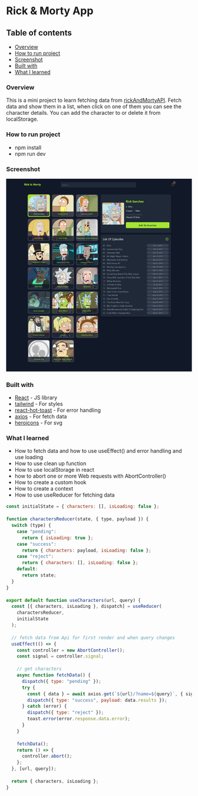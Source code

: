 # Rick & Morty App

## Table of contents

- [Overview](#overview)
- [How to run project](#how-to-run-project)
- [Screenshot](#screenshot)
- [Built with](#built-with)
- [What I learned](#what-i-learned)

### Overview

This is a mini project to learn fetching data from [rickAndMortyAPI](https://rickandmortyapi.com/).
Fetch data and show them in a list, when click on one of them you can see the character details.
You can add the character to or delete it from localStorage.

### How to run project

- npm install
- npm run dev

### Screenshot

![](./src/assets/pagePreview.png)

### Built with

- [React](https://reactjs.org/) - JS library
- [tailwind](https://tailwindcss.com/) - For styles
- [react-hot-toast](https://react-hot-toast.com/) - For error handling
- [axios](https://axios-http.com/) - For fetch data
- [heroicons](https://heroicons.com/) - For svg

### What I learned

- How to fetch data and how to use useEffect() and error handling and use loading
- How to use clean up function
- How to use localStorage in react
- how to abort one or more Web requests with AbortController()
- How to create a custom hook
- How to create a context
- How to use useReducer for fetching data

```js
const initialState = { characters: [], isLoading: false };

function charactersReducer(state, { type, payload }) {
  switch (type) {
    case "pending":
      return { isLoading: true };
    case "success":
      return { characters: payload, isLoading: false };
    case "reject":
      return { characters: [], isLoading: false };
    default:
      return state;
  }
}

export default function useCharacters(url, query) {
  const [{ characters, isLoading }, dispatch] = useReducer(
    charactersReducer,
    initialState
  );

  // fetch data from Api for first render and when query changes
  useEffect(() => {
    const controller = new AbortController();
    const signal = controller.signal;

    // get characters
    async function fetchData() {
      dispatch({ type: "pending" });
      try {
        const { data } = await axios.get(`${url}/?name=${query}`, { signal });
        dispatch({ type: "success", payload: data.results });
      } catch (error) {
        dispatch({ type: "reject" });
        toast.error(error.response.data.error);
      }
    }

    fetchData();
    return () => {
      controller.abort();
    };
  }, [url, query]);

  return { characters, isLoading };
}
```
